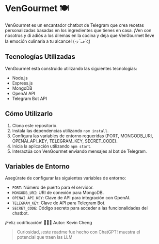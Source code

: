 # VenGourmet 🍽️

VenGourmet es un encantador chatbot de Telegram que crea recetas personalizadas basadas en los ingredientes que tienes en casa. ¡Ven con nosotros y di adiós a los dilemas en la cocina y deja que VenGourmet lleve la emoción culinaria a tu alcance! (っ˘ڡ˘ς)

## Tecnologías Utilizadas

VenGourmet está construido utilizando las siguientes tecnologías:

- Node.js
- Express.js
- MongoDB
- OpenAI API
- Telegram Bot API

## Cómo Utilizarlo

1. Clona este repositorio.
2. Instala las dependencias utilizando `npm install`.
3. Configura las variables de entorno requeridas (PORT, MONGODB_URI, OPENAI_API_KEY, TELEGRAM_KEY, SECRET_CODE).
4. Inicia la aplicación utilizando `npm start`.
5. Interactúa con VenGourmet enviando mensajes al bot de Telegram.

## Variables de Entorno

Asegúrate de configurar las siguientes variables de entorno:

- `PORT`: Número de puerto para el servidor.
- `MONGODB_URI`: URI de conexión para MongoDB.
- `OPENAI_API_KEY`: Clave de API para integración con OpenAI.
- `TELEGRAM_KEY`: Clave de API para Telegram Bot.
- `SECRET_CODE`: Código secreto para acceder a las funcionalidades del chatbot.

¡Feliz codificación! 🚀👨‍🍳
Autor: Kevin Cheng
> Curiosidad, ¡este readme fue hecho con ChatGPT! muestra el potencial que traen las LLM
